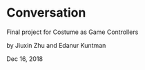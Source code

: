 # Conversation
Final project for Costume as Game Controllers

by Jiuxin Zhu and Edanur Kuntman

Dec 16, 2018
